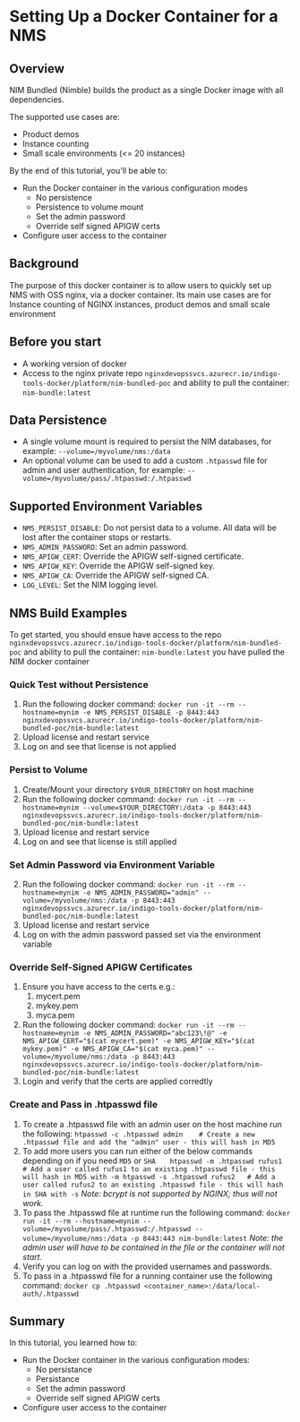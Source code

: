 # Setting Up a Docker Container for a NMS

## Overview
NIM Bundled (Nimble) builds the product as a single Docker image with all dependencies.

The supported use cases are:
* Product demos
* Instance counting
* Small scale environments (<= 20 instances)

By the end of this tutorial, you'll be able to:
* Run the Docker container in the various configuration modes
    * No persistence
    * Persistence to volume mount
    * Set the admin password
    * Override self signed APIGW certs
* Configure user access to the container

## Background

The purpose of this docker container is to allow users to quickly set up NMS with OSS nginx, via a docker container. 
Its main use cases are for Instance counting of NGINX instances, product demos and small scale environment

## Before you start

- A working version of docker
- Access to the nginx private repo `nginxdevopssvcs.azurecr.io/indigo-tools-docker/platform/nim-bundled-poc` and ability to pull the container: `nim-bundle:latest`

## Data Persistence

- A single volume mount is required to persist the NIM databases, for example: `--volume=/myvolume/nms:/data`
- An optional volume can be used to add a custom `.htpasswd` file for admin and user authentication, for example: `--volume=/myvolume/pass/.htpasswd:/.htpasswd`

## Supported Environment Variables

- `NMS_PERSIST_DISABLE`: Do not persist data to a volume. All data will be lost after the container stops or restarts.
- `NMS_ADMIN_PASSWORD`: Set an admin password.
- `NMS_APIGW_CERT`: Override the APIGW self-signed certificate.
- `NMS_APIGW_KEY`: Override the APIGW self-signed key.
- `NMS_APIGW_CA`: Override the APIGW self-signed CA.
- `LOG_LEVEL`: Set the NIM logging level.

## NMS Build Examples

To get started, you should ensue have access to the repo `nginxdevopssvcs.azurecr.io/indigo-tools-docker/platform/nim-bundled-poc` and ability to pull the container: `nim-bundle:latest`
you have pulled the NIM docker container

### Quick Test without Persistence

1. Run the following docker command: `docker run -it --rm --hostname=mynim -e NMS_PERSIST_DISABLE -p 8443:443 nginxdevopssvcs.azurecr.io/indigo-tools-docker/platform/nim-bundled-poc/nim-bundle:latest`
2. Upload license and restart service
3. Log on and see that license is not applied

### Persist to Volume

1. Create/Mount your directory `$YOUR_DIRECTORY` on host machine
2. Run the following docker command: `docker run -it --rm --hostname=mynim --volume=$YOUR_DIRECTORY:/data -p 8443:443 nginxdevopssvcs.azurecr.io/indigo-tools-docker/platform/nim-bundled-poc/nim-bundle:latest`
3. Upload license and restart service
4. Log on and see that license is still applied

### Set Admin Password via Environment Variable

2. Run the following docker command: `docker run -it --rm --hostname=mynim -e NMS_ADMIN_PASSWORD="admin" --volume=/myvolume/nms:/data -p 8443:443 nginxdevopssvcs.azurecr.io/indigo-tools-docker/platform/nim-bundled-poc/nim-bundle:latest`
2. Upload license and restart service
4. Log on with the admin password passed set via the environment variable

### Override Self-Signed APIGW Certificates

1. Ensure you have access to the certs e.g.:
    1. mycert.pem
    2. mykey.pem
    3. myca.pem
2. Run the following docker command: `docker run -it --rm --hostname=mynim -e NMS_ADMIN_PASSWORD="abc123\!@" -e NMS_APIGW_CERT="$(cat mycert.pem)" -e NMS_APIGW_KEY="$(cat mykey.pem)" -e NMS_APIGW_CA="$(cat myca.pem)" --volume=/myvolume/nms:/data -p 8443:443 nginxdevopssvcs.azurecr.io/indigo-tools-docker/platform/nim-bundled-poc/nim-bundle:latest`
3. Login and verify that the certs are applied corredtly

### Create and Pass in .htpasswd file

1. To create a .htpasswd file with an admin user on the host machine run the following: `htpasswd -c .htpasswd admin    # Create a new .htpasswd file and add the "admin" user - this will hash in MD5`
2. To add more users you can run either of the below commands depending on if you need `MD5` or `SHA`
   `   htpasswd -m .htpasswd rufus1   # Add a user called rufus1 to an existing .htpasswd file - this will hash in MD5 with -m
   htpasswd -s .htpasswd rufus2   # Add a user called rufus2 to an existing .htpasswd file - this will hash in SHA with -s`
   _Note: bcrypt is not supported by NGINX; thus will not work._
3. To pass the .htpasswd file at runtime run the following command: `docker run -it --rm --hostname=mynim --volume=/myvolume/pass/.htpasswd:/.htpasswd --volume=/myvolume/nms:/data -p 8443:443 nim-bundle:latest`
   _Note: the admin user will have to be contained in the file or the container will not start._
4. Verify you can log on with the provided usernames and passwords.
5. To pass in a .htpasswd file for a running container use the following command: `docker cp .htpasswd <container_name>:/data/local-auth/.htpasswd`


## Summary

In this tutorial, you learned how to:

* Run the Docker container in the various configuration modes:
  *  No persistance
  * Persistance
  * Set the admin password
  * Override self signed APIGW certs
* Configure user access to the container

